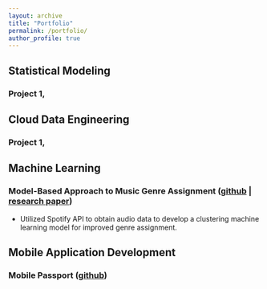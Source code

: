 ```yaml
---
layout: archive
title: "Portfolio"
permalink: /portfolio/
author_profile: true
---
```




## Statistical Modeling
### Project 1, 

## Cloud Data Engineering
### Project 1, 

## Machine Learning
### Model-Based Approach to Music Genre Assignment ([github](https://github.com/rmratliffbrown/ml-genre-assignment) | [research paper](https://github.com/rmratliffbrown/ml-genre-assignment/blob/main/30_docs/final-report.pdf)) 
* Utilized Spotify API to obtain audio data to develop a clustering machine learning model for improved genre assignment.

## Mobile Application Development
### Mobile Passport ([github](https://github.com/rmratliffbrown/mobile-passport))

